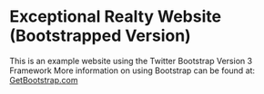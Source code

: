 # Exceptional Realty Website (Bootstrapped Version)

This is an example website using the Twitter Bootstrap Version 3 Framework
More information on using Bootstrap can be found at: [GetBootstrap.com](http://getbootstrap.com)


